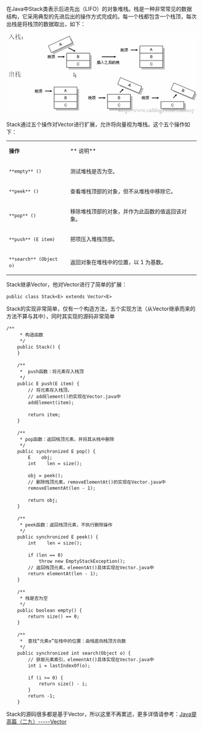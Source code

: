 在Java中Stack类表示后进先出（LIFO）的对象堆栈。栈是一种非常常见的数据结构，它采用典型的先进后出的操作方式完成的。每一个栈都包含一个栈顶，每次出栈是将栈顶的数据取出，如下：

[![2014070800001_thumb_thumb](../md/img/chenssy/091242265826653.jpg)](https://images0.cnblogs.com/blog/381060/201407/091242259429822.jpg)

Stack通过五个操作对Vector进行扩展，允许将向量视为堆栈。这个五个操作如下：  
  
<table>  
<tr>  
<td>

**操作**

</td>  
<td>

** 说明**

</td> </tr>  
<tr>  
<td>

`**empty** ()`

</td>  
<td>

测试堆栈是否为空。

</td> </tr>  
<tr>  
<td>

`**peek** ()`

</td>  
<td>

查看堆栈顶部的对象，但不从堆栈中移除它。

</td> </tr>  
<tr>  
<td>

`**pop** ()`

</td>  
<td>

移除堆栈顶部的对象，并作为此函数的值返回该对象。

</td> </tr>  
<tr>  
<td>

`**push** (E item)`

</td>  
<td>

把项压入堆栈顶部。

</td> </tr>  
<tr>  
<td>

`**search** (Object o)`

</td>  
<td>

返回对象在堆栈中的位置，以 1 为基数。

</td> </tr> </table>

Stack继承Vector，他对Vector进行了简单的扩展：

    
    
    public class Stack<E> extends Vector<E>

Stack的实现非常简单，仅有一个构造方法，五个实现方法（从Vector继承而来的方法不算与其中），同时其实现的源码非常简单

    
    
    /**
         * 构造函数
         */
        public Stack() {
        }
    
        /**
         *  push函数：将元素存入栈顶
         */
        public E push(E item) {
            // 将元素存入栈顶。
            // addElement()的实现在Vector.java中
            addElement(item);
    
            return item;
        }
    
        /**
         * pop函数：返回栈顶元素，并将其从栈中删除
         */
        public synchronized E pop() {
            E    obj;
            int    len = size();
    
            obj = peek();
            // 删除栈顶元素，removeElementAt()的实现在Vector.java中
            removeElementAt(len - 1);
    
            return obj;
        }
    
        /**
         * peek函数：返回栈顶元素，不执行删除操作
         */
        public synchronized E peek() {
            int    len = size();
    
            if (len == 0)
                throw new EmptyStackException();
            // 返回栈顶元素，elementAt()具体实现在Vector.java中
            return elementAt(len - 1);
        }
    
        /**
         * 栈是否为空
         */
        public boolean empty() {
            return size() == 0;
        }
    
        /**
         *  查找“元素o”在栈中的位置：由栈底向栈顶方向数
         */
        public synchronized int search(Object o) {
            // 获取元素索引，elementAt()具体实现在Vector.java中
            int i = lastIndexOf(o);
    
            if (i >= 0) {
                return size() - i;
            }
            return -1;
        }

Stack的源码很多都是基于Vector，所以这里不再累述，更多详情请参考：[Java提高篇（二九）-----Vector](http://cmsblogs.com/?p=1180)

